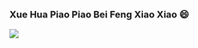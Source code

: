 ### Xue Hua Piao Piao Bei Feng Xiao Xiao 😄 

![](https://visitor-badge.glitch.me/badge?page_id=outNapGnaw.outNapGnaw)
<!--
**outNapGnaw/outNapGnaw** is a ✨ _special_ ✨ repository because its `README.md` (this file) appears on your GitHub profile.

Here are some ideas to get you started:

- 🔭 I’m currently working on ...
- 🌱 I’m currently learning ...
- 👯 I’m looking to collaborate on ...
- 🤔 I’m looking for help with ...
- 💬 Ask me about ...
- 📫 How to reach me: ...
- 😄 Pronouns: ...
- ⚡ Fun fact: ...
-->
